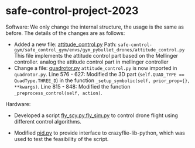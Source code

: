 # safe-control-project-2023

Software:
   We only change the internal structure, the usage is the same as before.
   The details of the changes are as follows:
   - Added a new file: [attitude_control.py](https://github.com/peilin1011/safe-control-gym/blob/main/safe_control_gym/envs/gym_pybullet_drones/attitude_control.py)
   Path: `safe-control-gym/safe_control_gym/envs/gym_pybullet_drones/attitude_control.py`
   This file implements the attitude control part based on the Mellinger controller.
   analog the attitude control part in mellinger controller
   - Change a file: [quadrotor.py](https://github.com/peilin1011/safe-control-gym/blob/main/safe_control_gym/envs/gym_pybullet_drones/quadrotor.py)
   `attitude_control.py` is now imported in `quadrotor.py`.
   Line 576 - 627: Modified the 3D part (`self.QUAD_TYPE == QuadType.THREE_D`) in the function `_setup_symbolic(self, prior_prop={}, **kwargs)`.
   Line 815 - 848: Modified the function `_preprocess_control(self, action)`.

Hardware:
   - Developed a script [fly_scy.py](https://github.com/peilin1011/crazyflie-lib-python/blob/submission/submission/fly_scy.py),[fly_sim.py](https://github.com/peilin1011/crazyflie-lib-python/blob/submission/submission/fly_sim.py) to control drone flight using different control algorithms.
      
   - Modified [pid.py](https://github.com/peilin1011/safe-control-gym/blob/sub_hardware/safe_control_gym/controllers/pid/pid.py) to provide interface to crazyflie-lib-python, which was used to test the feasibility of the script.
   

